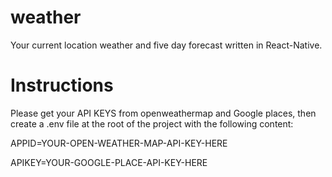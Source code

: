 # weather
Your current location weather and five day forecast written in React-Native.

# Instructions
Please get your API KEYS from openweathermap and Google places, then create a .env file at the root of the project with the following content:

APPID=YOUR-OPEN-WEATHER-MAP-API-KEY-HERE


APIKEY=YOUR-GOOGLE-PLACE-API-KEY-HERE
